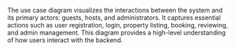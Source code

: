 The use case diagram visualizes the interactions between the system and its primary actors: guests, hosts, and administrators. It captures essential actions such as user registration, login, property listing, booking, reviewing, and admin management. This diagram provides a high-level understanding of how users interact with the backend.


